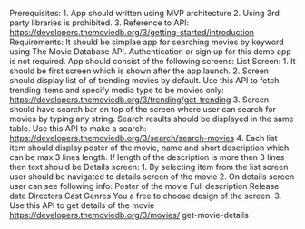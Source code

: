 Prerequisites: 1. App should written using MVP architecture 2. Using 3rd party libraries is prohibited. 3. Reference to API: https://developers.themoviedb.org/3/getting-started/introduction Requirements: It should be simplae app for searching movies by keyword using The Movie Database API. Authentication or sign up for this demo app is not required. App should consist of the following screens: List Screen: 1. It should be first screen which is shown after the app launch. 2. Screen should display list of of trending movies by default. Use this API to fetch trending items and specify media type to be movies only: https://developers.themoviedb.org/3/trending/get-trending 3. Screen should have search bar on top of the screen where user can search for movies by typing any string. Search results should be displayed in the same table. Use this API to make a search: https://developers.themoviedb.org/3/search/search-movies 4. Each list item should display poster of the movie, name and short description which can be max 3 lines length. If length of the description is more then 3 lines then text should be Details screen: 1. By selecting item from the list screen user should be navigated to details screen of the movie 2. On details screen user can see following info: Poster of the movie Full description Release date Directors Cast Genres You a free to choose design of the screen. 3. Use this API to get details of the movie https://developers.themoviedb.org/3/movies/ get-movie-details
